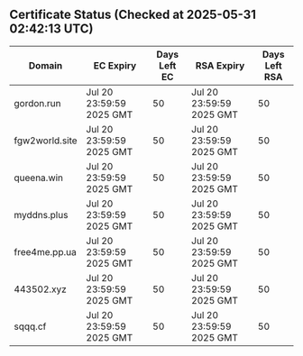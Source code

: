 ## Certificate Status (Checked at 2025-05-31 02:42:13 UTC)
| Domain | EC Expiry | Days Left EC | RSA Expiry | Days Left RSA |
|--------|-----------|-------------|------------|--------------|
| gordon.run | Jul 20 23:59:59 2025 GMT | 50 | Jul 20 23:59:59 2025 GMT | 50 |
| fgw2world.site | Jul 20 23:59:59 2025 GMT | 50 | Jul 20 23:59:59 2025 GMT | 50 |
| queena.win | Jul 20 23:59:59 2025 GMT | 50 | Jul 20 23:59:59 2025 GMT | 50 |
| myddns.plus | Jul 20 23:59:59 2025 GMT | 50 | Jul 20 23:59:59 2025 GMT | 50 |
| free4me.pp.ua | Jul 20 23:59:59 2025 GMT | 50 | Jul 20 23:59:59 2025 GMT | 50 |
| 443502.xyz | Jul 20 23:59:59 2025 GMT | 50 | Jul 20 23:59:59 2025 GMT | 50 |
| sqqq.cf | Jul 20 23:59:59 2025 GMT | 50 | Jul 20 23:59:59 2025 GMT | 50 |
